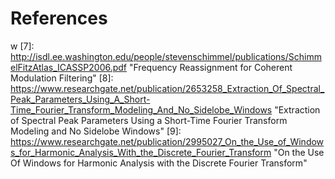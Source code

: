 





# References

[1]: https://arxiv.org/pdf/0903.3080.pdf "A Unified Theory of Time-Frequency Reassignment"
[2]: http://www.acousticslab.org/learnmoresra/files/fulopfitz2007jasa121.pdf "Separation of Components from Impulses in Reassigned Spectrograms"
[3]: https://pdfs.semanticscholar.org/2042/3dffa92efd5371489e6b11b22779b0a2fc85.pdf "On Phase-Magnitude Relationships in the Short-Time Fourier Transform"
[4]: http://www.mirlab.org/conference_papers/International_Conference/ISMIR%202008/papers/ISMIR2008_174.pdf "Beat Tracking Using Group Delay Based Onset Detection"
[5]: http://recherche.ircam.fr/equipes/analyse-synthese/peeters/ARTICLES/Peeters_2009_DAFX_beat.pdf "Beat-Tracking Using a Probobalistic Framework and Linear Discriminant Analysis"
[6]: https://pdfs.semanticscholar.org/4043/c4b2cea7538728abb8f7934055876de4bc73.pdf "Template-Based Estimation of Time-Varying Tempo"
w
[7]: http://isdl.ee.washington.edu/people/stevenschimmel/publications/SchimmelFitzAtlas_ICASSP2006.pdf "Frequency Reassignment for Coherent Modulation Filtering"
[8]: https://www.researchgate.net/publication/2653258_Extraction_Of_Spectral_Peak_Parameters_Using_A_Short-Time_Fourier_Transform_Modeling_And_No_Sidelobe_Windows "Extraction of Spectral Peak Parameters Using a Short-Time Fourier Transform Modeling and No Sidelobe Windows"
[9]: https://www.researchgate.net/publication/2995027_On_the_Use_of_Windows_for_Harmonic_Analysis_With_the_Discrete_Fourier_Transform "On the Use Of Windows for Harmonic Analysis with the Discrete Fourier Transform"

